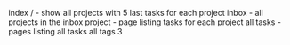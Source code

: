 index / - show all projects with 5 last tasks for each project
inbox - all projects in the inbox
project - page listing tasks for each project
all tasks - pages listing all tasks
all tags
3
